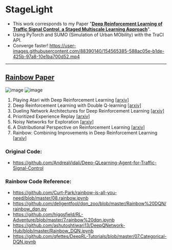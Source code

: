# StageLight

- This work corresponds to my Paper "[**Deep Reinforcement Learning of Traffic Signal Control, a Staged Multiscale Learning Approach**](#)".
- Using PyTorch and SUMO (Simulation of Urban MObility) with the TraCI API. 
- Converge faster! 
https://user-images.githubusercontent.com/88390140/154565385-588ac05e-b1de-425b-97a8-10e1ba700d52.mp4 
______________________________________________________________________
## [**Rainbow Paper**](https://arxiv.org/pdf/1710.02298.pdf) 
![image](https://user-images.githubusercontent.com/88390140/154560059-ee3cd8fe-8ed2-494a-954d-3b666edeac6c.png)
![image](https://user-images.githubusercontent.com/88390140/154560102-8c0ac79b-f756-4c8e-b977-caa902425a3f.png)

  1. Playing Atari with Deep Reinforcement Learning [[arxiv]](https://www.cs.toronto.edu/~vmnih/docs/dqn.pdf) 
  2. Deep Reinforcement Learning with Double Q-learning [[arxiv]](https://arxiv.org/abs/1509.06461) 
  3. Dueling Network Architectures for Deep Reinforcement Learning [[arxiv]](https://arxiv.org/abs/1511.06581) 
  4. Prioritized Experience Replay [[arxiv]](https://arxiv.org/abs/1511.05952) 
  5. Noisy Networks for Exploration [[arxiv]](https://arxiv.org/abs/1706.10295) 
  6. A Distributional Perspective on Reinforcement Learning [[arxiv]](https://arxiv.org/pdf/1707.06887.pdf) 
  7. Rainbow: Combining Improvements in Deep Reinforcement Learning [[arxiv]](https://arxiv.org/abs/1710.02298) 

### Original Code: 
- https://github.com/AndreaVidali/Deep-QLearning-Agent-for-Traffic-Signal-Control 

### Rainbow Code Reference: 
- https://github.com/Curt-Park/rainbow-is-all-you-need/blob/master/08.rainbow.ipynb
- https://github.com/deligentfool/dqn_zoo/blob/master/Rainbow%20DQN/rainbow_dqn.py
- https://github.com/higgsfield/RL-Adventure/blob/master/7.rainbow%20dqn.ipynb
- https://github.com/ashutoshtiwari13/DeepQNetwork-Hub/blob/master/Rainbow_DQN.ipynb
- https://github.com/qfettes/DeepRL-Tutorials/blob/master/07.Categorical-DQN.ipynb 

